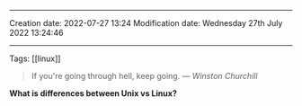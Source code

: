
----
Creation date: 2022-07-27 13:24
Modification date: Wednesday 27th July 2022 13:24:46

----

 Tags: [[linux]]

> If you're going through hell, keep going.
> — <cite>Winston Churchill</cite>

**What is differences between Unix vs Linux?**

